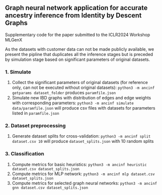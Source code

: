 ## Graph neural network application for accurate ancestry inference from Identity by Descent Graphs

Supplementary code for the paper submitted to the ICLR2024 Workshop MLGenX

As the datasets with customer data can not be made publicly available, we present the pipline that duplicates all the inference stages but is preceded by simulation stage based on significant parameters of original datasets.

### 1. Simulate 
1. Collect the significant parameters of original datasets (for reference only, can not be executed without original datasets): `python3 -m ancinf getparams dataset_folder` produces `paramfile.json`
2. Simulate new IBD graphs with distribution of edges and edge weights with corresponding parameters: `python3 -m ancinf simulate data/paramfile.json` will produce csv files with datasets for parameters listed in `paramfile.json`

### 2. Dataset preprocessing
1. Generate dataset splits for cross-validation: `python3 -m ancinf split dataset.csv 10` will produce `dataset_splits.json` with 10 random splits

### 3. Classification 
1. Compute metrics for basic heuristics: `python3 -m ancinf heuristic dataset.csv dataset_splits.json`
2. Compute metrics for MLP network: `python3 -m ancinf mlp dataset.csv dataset_splits.json`
3. Compute metrics for selected graph neural networks: `python3 -m ancinf gnn dataset.csv dataset_splits.json`
